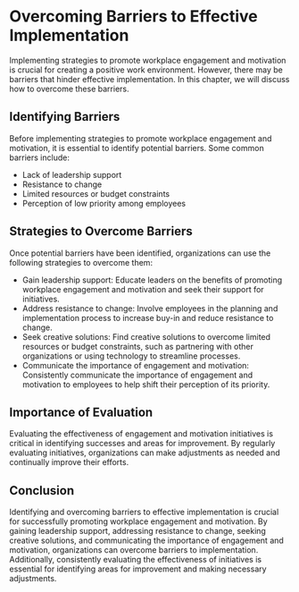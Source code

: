 # Overcoming Barriers to Effective Implementation

Implementing strategies to promote workplace engagement and motivation is crucial for creating a positive work environment. However, there may be barriers that hinder effective implementation. In this chapter, we will discuss how to overcome these barriers.

Identifying Barriers
--------------------

Before implementing strategies to promote workplace engagement and motivation, it is essential to identify potential barriers. Some common barriers include:

* Lack of leadership support
* Resistance to change
* Limited resources or budget constraints
* Perception of low priority among employees

Strategies to Overcome Barriers
-------------------------------

Once potential barriers have been identified, organizations can use the following strategies to overcome them:

* Gain leadership support: Educate leaders on the benefits of promoting workplace engagement and motivation and seek their support for initiatives.
* Address resistance to change: Involve employees in the planning and implementation process to increase buy-in and reduce resistance to change.
* Seek creative solutions: Find creative solutions to overcome limited resources or budget constraints, such as partnering with other organizations or using technology to streamline processes.
* Communicate the importance of engagement and motivation: Consistently communicate the importance of engagement and motivation to employees to help shift their perception of its priority.

Importance of Evaluation
------------------------

Evaluating the effectiveness of engagement and motivation initiatives is critical in identifying successes and areas for improvement. By regularly evaluating initiatives, organizations can make adjustments as needed and continually improve their efforts.

Conclusion
----------

Identifying and overcoming barriers to effective implementation is crucial for successfully promoting workplace engagement and motivation. By gaining leadership support, addressing resistance to change, seeking creative solutions, and communicating the importance of engagement and motivation, organizations can overcome barriers to implementation. Additionally, consistently evaluating the effectiveness of initiatives is essential for identifying areas for improvement and making necessary adjustments.
